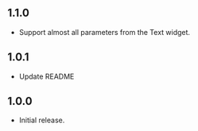 ## 1.1.0

* Support almost all parameters from the Text widget.

## 1.0.1

* Update README

## 1.0.0

* Initial release.
